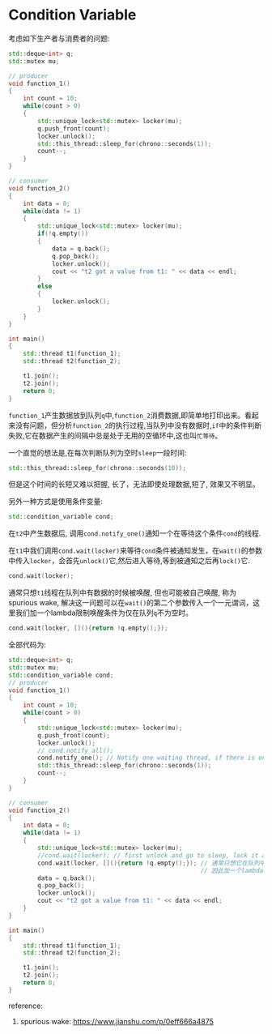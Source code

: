 # Condition Variable

考虑如下生产者与消费者的问题:
```c++
std::deque<int> q;
std::mutex mu;

// producer
void function_1()
{
    int count = 10;
    while(count > 0)
    {
        std::unique_lock<std::mutex> locker(mu);
        q.push_front(count);
        locker.unlock();
        std::this_thread::sleep_for(chrono::seconds(1));
        count--;
    }
}

// consumer
void function_2()
{
    int data = 0;
    while(data != 1)
    {
        std::unique_lock<std::mutex> locker(mu);
        if(!q.empty())
        {
            data = q.back();
            q.pop_back();
            locker.unlock();
            cout << "t2 got a value from t1: " << data << endl;
        }
        else
        {
            locker.unlock();
        }
    }
}

int main()
{
    std::thread t1(function_1);
    std::thread t2(function_2);

    t1.join();
    t2.join();
    return 0;
}
```
`function_1`产生数据放到队列`q`中,`function_2`消费数据,即简单地打印出来。看起来没有问题，但分析`function_2`的执行过程,当队列中没有数据时,`if`中的条件判断失败,它在数据产生的间隔中总是处于无用的空循环中,这也叫`忙等待`。

一个直觉的想法是,在每次判断队列为空时`sleep`一段时间:
```c++
std::this_thread::sleep_for(chrono::seconds(10));
```
但是这个时间的长短又难以把握, 长了，无法即使处理数据,短了, 效果又不明显。

另外一种方式是使用条件变量:
```c++
std::condition_variable cond;
```
在`t2`中产生数据后, 调用`cond.notify_one()`通知一个在等待这个条件`cond`的线程.

在`t1`中我们调用`cond.wait(locker)`来等待`cond`条件被通知发生，在`wait()`的参数中传入`locker`，会首先`unlock()`它,然后进入等待,等到被通知之后再`lock()`它. 
```c++
cond.wait(locker);
```
通常只想`t1`线程在队列中有数据的时候被唤醒, 但也可能被自己唤醒, 称为spurious wake, 解决这一问题可以在`wait()`的第二个参数传入一个一元谓词，这里我们加一个lambda限制唤醒条件为仅在队列`q`不为空时。
```c++
cond.wait(locker, [](){return !q.empty();});
```
全部代码为:
```c++
std::deque<int> q;
std::mutex mu;
std::condition_variable cond;
// producer
void function_1()
{
    int count = 10;
    while(count > 0)
    {
        std::unique_lock<std::mutex> locker(mu);
        q.push_front(count);
        locker.unlock();
        // cond.notify_all(); 
        cond.notify_one(); // Notify one waiting thread, if there is one.
        std::this_thread::sleep_for(chrono::seconds(1));
        count--;
    }
}

// consumer
void function_2()
{
    int data = 0;
    while(data != 1)
    {
        std::unique_lock<std::mutex> locker(mu);
        //cond.wait(locker); // first unlock and go to sleep, lock it again after wake up .                
        cond.wait(locker, [](){return !q.empty();}); // 通常只想它在队列中有数据的时候被唤醒, 但也可能被自己唤醒, 称为spurious wake.
                                                     // 因此加一个lambda限制唤醒条件.
        data = q.back();
        q.pop_back();
        locker.unlock();
        cout << "t2 got a value from t1: " << data << endl;
    }
}

int main()
{
    std::thread t1(function_1);
    std::thread t2(function_2);

    t1.join();
    t2.join();
    return 0;
}
```

reference:
1. spurious wake: https://www.jianshu.com/p/0eff666a4875